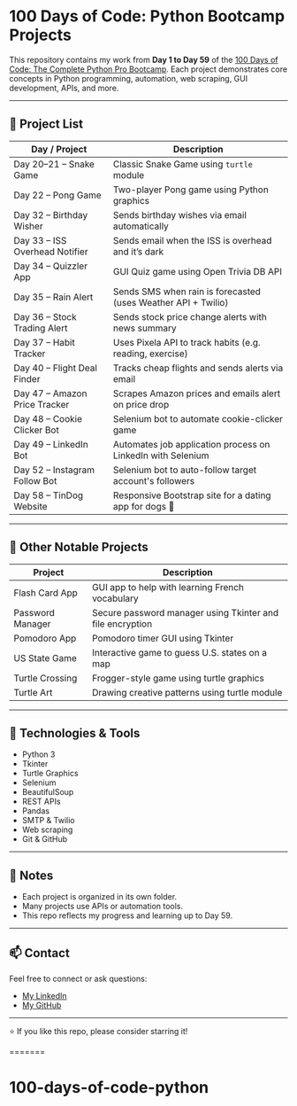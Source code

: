 
# 100 Days of Code: Python Bootcamp Projects

This repository contains my work from **Day 1 to Day 59** of the [100 Days of Code: The Complete Python Pro Bootcamp](https://www.udemy.com/course/100-days-of-code/). Each project demonstrates core concepts in Python programming, automation, web scraping, GUI development, APIs, and more.

---

## 📆 Project List

| Day / Project | Description |
|---------------|-------------|
| Day 20–21 – Snake Game | Classic Snake Game using `turtle` module |
| Day 22 – Pong Game | Two-player Pong game using Python graphics |
| Day 32 – Birthday Wisher | Sends birthday wishes via email automatically |
| Day 33 – ISS Overhead Notifier | Sends email when the ISS is overhead and it’s dark |
| Day 34 – Quizzler App | GUI Quiz game using Open Trivia DB API |
| Day 35 – Rain Alert | Sends SMS when rain is forecasted (uses Weather API + Twilio) |
| Day 36 – Stock Trading Alert | Sends stock price change alerts with news summary |
| Day 37 – Habit Tracker | Uses Pixela API to track habits (e.g. reading, exercise) |
| Day 40 – Flight Deal Finder | Tracks cheap flights and sends alerts via email |
| Day 47 – Amazon Price Tracker | Scrapes Amazon prices and emails alert on price drop |
| Day 48 – Cookie Clicker Bot | Selenium bot to automate cookie-clicker game |
| Day 49 – LinkedIn Bot | Automates job application process on LinkedIn with Selenium |
| Day 52 – Instagram Follow Bot | Selenium bot to auto-follow target account's followers |
| Day 58 – TinDog Website | Responsive Bootstrap site for a dating app for dogs 🐶 |

---

## 🧩 Other Notable Projects

| Project | Description |
|---------|-------------|
| Flash Card App | GUI app to help with learning French vocabulary |
| Password Manager | Secure password manager using Tkinter and file encryption |
| Pomodoro App | Pomodoro timer GUI using Tkinter |
| US State Game | Interactive game to guess U.S. states on a map |
| Turtle Crossing | Frogger-style game using turtle graphics |
| Turtle Art | Drawing creative patterns using turtle module |

---

## 🚀 Technologies & Tools

- Python 3
- Tkinter
- Turtle Graphics
- Selenium
- BeautifulSoup
- REST APIs
- Pandas
- SMTP & Twilio
- Web scraping
- Git & GitHub

---

## 📌 Notes

- Each project is organized in its own folder.
- Many projects use APIs or automation tools.
- This repo reflects my progress and learning up to Day 59.

---

## 📫 Contact

Feel free to connect or ask questions:
- [My LinkedIn](https://www.linkedin.com/in/hibaould/)
- [My GitHub](https://github.com/HibaViba)

---

⭐️ If you like this repo, please consider starring it!

=======
# 100-days-of-code-python

